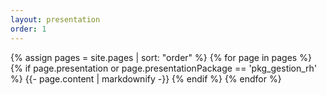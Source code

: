 ```yaml
---
layout: presentation
order: 1
---
```


{% assign pages = site.pages | sort: "order" %}
{% for page in pages %}
 {% if page.presentation or page.presentationPackage == 'pkg_gestion_rh' %}
    {{- page.content | markdownify -}}
  {% endif %}
{% endfor %}